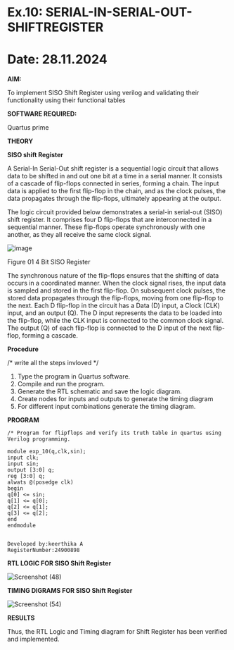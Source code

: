 # Ex.10: SERIAL-IN-SERIAL-OUT-SHIFTREGISTER
# Date: 28.11.2024
**AIM:**

To implement  SISO Shift Register using verilog and validating their functionality using their functional tables

**SOFTWARE REQUIRED:**

Quartus prime

**THEORY**

**SISO shift Register**

A Serial-In Serial-Out shift register is a sequential logic circuit that allows data to be shifted in and out one bit at a time in a serial manner. It consists of a cascade of flip-flops connected in series, forming a chain. The input data is applied to the first flip-flop in the chain, and as the clock pulses, the data propagates through the flip-flops, ultimately appearing at the output.

The logic circuit provided below demonstrates a serial-in serial-out (SISO) shift register. It comprises four D flip-flops that are interconnected in a sequential manner. These flip-flops operate synchronously with one another, as they all receive the same clock signal.

![image](https://github.com/naavaneetha/SERIAL-IN-SERIAL-OUT-SHIFTREGISTER/assets/154305477/e81c4072-37f9-46c6-8145-566764b74c3a)

Figure 01 4 Bit SISO Register

The synchronous nature of the flip-flops ensures that the shifting of data occurs in a coordinated manner. When the clock signal rises, the input data is sampled and stored in the first flip-flop. On subsequent clock pulses, the stored data propagates through the flip-flops, moving from one flip-flop to the next.
Each D flip-flop in the circuit has a Data (D) input, a Clock (CLK) input, and an output (Q). The D input represents the data to be loaded into the flip-flop, while the CLK input is connected to the common clock signal. The output (Q) of each flip-flop is connected to the D input of the next flip-flop, forming a cascade.

**Procedure**

/* write all the steps invloved */

 1. Type the program in Quartus software.
 2. Compile and run the program.
 3. Generate the RTL schematic and save the logic diagram.
 4. Create nodes for inputs and outputs to generate the timing diagram
 5. For different input combinations generate the timing diagram.


**PROGRAM**
```
/* Program for flipflops and verify its truth table in quartus using Verilog programming.

module exp_10(q,clk,sin);
input clk;
input sin;
output [3:0] q;
reg [3:0] q;
alwats @(posedge clk)
begin 
q[0] <= sin;
q[1] <= q[0];
q[2] <= q[1];
q[3] <= q[2];
end
endmodule


Developed by:keerthika A 
RegisterNumber:24900898
```
**RTL LOGIC FOR SISO Shift Register**

![Screenshot (48)](https://github.com/user-attachments/assets/37cf7f2d-4114-42f8-8e57-bbdd3df6df66)


**TIMING DIGRAMS FOR SISO Shift Register**

![Screenshot (54)](https://github.com/user-attachments/assets/9d07983e-34c8-480e-a41c-28d73ff09055)



**RESULTS**

Thus, the RTL Logic and Timing diagram for Shift Register has been verified and implemented. 

